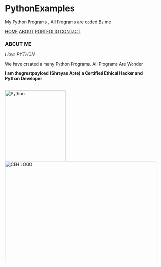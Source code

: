 # PythonExamples
My Python Programs , All Programs are coded By me

<!-- Navbar (sit on top) -->
<div class="w3-top">
  <div class="w3-bar" id="myNavbar">
    <a class="w3-bar-item w3-button w3-hover-black w3-hide-medium w3-hide-large w3-right" href="javascript:void(0);" onclick="toggleFunction()" title="Toggle Navigation Menu">
      <i class="fa fa-bars"></i>
    </a>
    <a href="https://github.com/thegreatpayload" class="w3-bar-item w3-button">HOME</a>
    <a href="https://github.com/thegreatpayload/PythonExamples" class="w3-bar-item w3-button w3-hide-small"><i class="fa fa-user"></i> ABOUT</a>
    <a href="https://thegreatpayload.github.io/tgp.github.io/" class="w3-bar-item w3-button w3-hide-small"><i class="fa fa-th"></i> PORTFOLIO</a>
    <a href="https://www.instagram.com/thegreatpayload/" class="w3-bar-item w3-button w3-hide-small"><i class="fa fa-envelope"></i> CONTACT</a>
  </div>

  
<!-- Container (About Section) -->
<div class="w3-content w3-container w3-padding-64" id="about">
  <h3 class="w3-center">ABOUT ME</h3>
  <p class="w3-center"><em>I love PYTHON</em></p>
  <p>We have created a many Python Programs. All Programs Are Wonder</p>
  <div class="w3-row">
    <div class="w3-col m6 w3-center w3-padding-large">
      <p><b><i class="fa fa-user w3-margin-right"></i>I am thegreatpayload (Shreyas Apte) a Certified Ethical Hacker and Python Developer</b></p><br>
      <img src="https://upload.wikimedia.org/wikipedia/commons/thumb/c/c3/Python-logo-notext.svg/1869px-Python-logo-notext.svg.png" class="w3-round w3-image w3-opacity w3-hover-opacity-off" alt="Python" width="200" height="233">
       <img src="https://upload.wikimedia.org/wikipedia/commons/thumb/c/c3/Python-logo-notext.svg/1869px-Python-logo-notext.svg.png" class="w3-round w3-image w3-opacity w3-hover-opacity-off" alt="CEH LOGO" width="500" height="333">
    </div>
